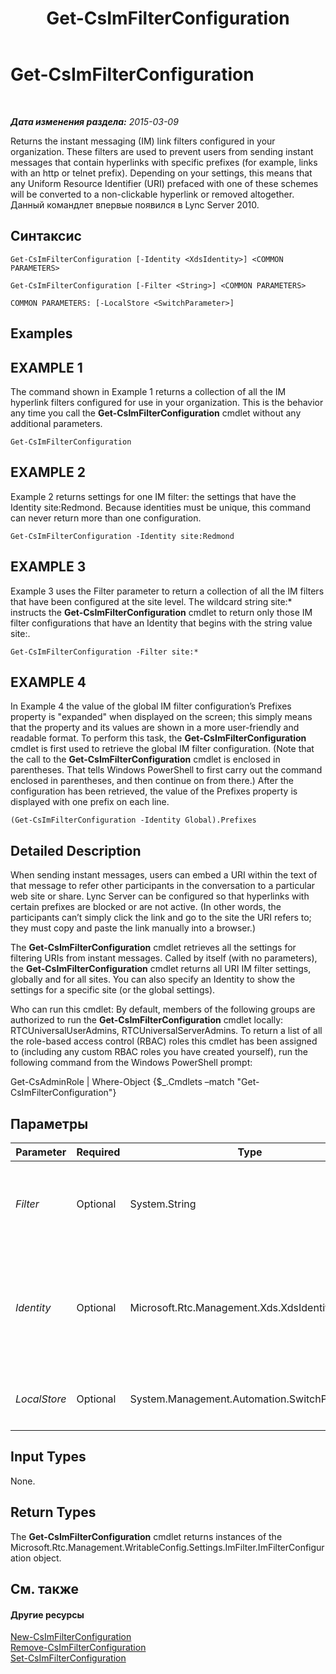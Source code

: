 ﻿---
title: Get-CsImFilterConfiguration
TOCTitle: Get-CsImFilterConfiguration
ms:assetid: de9b24a1-8d17-4da1-89c2-db5b532674eb
ms:mtpsurl: https://technet.microsoft.com/ru-ru/library/Gg398980(v=OCS.15)
ms:contentKeyID: 49311392
ms.date: 05/19/2016
mtps_version: v=OCS.15
ms.translationtype: HT
---

# Get-CsImFilterConfiguration

 

_**Дата изменения раздела:** 2015-03-09_

Returns the instant messaging (IM) link filters configured in your organization. These filters are used to prevent users from sending instant messages that contain hyperlinks with specific prefixes (for example, links with an http or telnet prefix). Depending on your settings, this means that any Uniform Resource Identifier (URI) prefaced with one of these schemes will be converted to a non-clickable hyperlink or removed altogether. Данный командлет впервые появился в Lync Server 2010.

## Синтаксис

    Get-CsImFilterConfiguration [-Identity <XdsIdentity>] <COMMON PARAMETERS>

    Get-CsImFilterConfiguration [-Filter <String>] <COMMON PARAMETERS>

    COMMON PARAMETERS: [-LocalStore <SwitchParameter>]

## Examples

## EXAMPLE 1

The command shown in Example 1 returns a collection of all the IM hyperlink filters configured for use in your organization. This is the behavior any time you call the **Get-CsImFilterConfiguration** cmdlet without any additional parameters.

    Get-CsImFilterConfiguration

## EXAMPLE 2

Example 2 returns settings for one IM filter: the settings that have the Identity site:Redmond. Because identities must be unique, this command can never return more than one configuration.

    Get-CsImFilterConfiguration -Identity site:Redmond

## EXAMPLE 3

Example 3 uses the Filter parameter to return a collection of all the IM filters that have been configured at the site level. The wildcard string site:\* instructs the **Get-CsImFilterConfiguration** cmdlet to return only those IM filter configurations that have an Identity that begins with the string value site:.

    Get-CsImFilterConfiguration -Filter site:*

## EXAMPLE 4

In Example 4 the value of the global IM filter configuration’s Prefixes property is "expanded" when displayed on the screen; this simply means that the property and its values are shown in a more user-friendly and readable format. To perform this task, the **Get-CsImFilterConfiguration** cmdlet is first used to retrieve the global IM filter configuration. (Note that the call to the **Get-CsImFilterConfiguration** cmdlet is enclosed in parentheses. That tells Windows PowerShell to first carry out the command enclosed in parentheses, and then continue on from there.) After the configuration has been retrieved, the value of the Prefixes property is displayed with one prefix on each line.

    (Get-CsImFilterConfiguration -Identity Global).Prefixes

## Detailed Description

When sending instant messages, users can embed a URI within the text of that message to refer other participants in the conversation to a particular web site or share. Lync Server can be configured so that hyperlinks with certain prefixes are blocked or are not active. (In other words, the participants can’t simply click the link and go to the site the URI refers to; they must copy and paste the link manually into a browser.)

The **Get-CsImFilterConfiguration** cmdlet retrieves all the settings for filtering URIs from instant messages. Called by itself (with no parameters), the **Get-CsImFilterConfiguration** cmdlet returns all URI IM filter settings, globally and for all sites. You can also specify an Identity to show the settings for a specific site (or the global settings).

Who can run this cmdlet: By default, members of the following groups are authorized to run the **Get-CsImFilterConfiguration** cmdlet locally: RTCUniversalUserAdmins, RTCUniversalServerAdmins. To return a list of all the role-based access control (RBAC) roles this cmdlet has been assigned to (including any custom RBAC roles you have created yourself), run the following command from the Windows PowerShell prompt:

Get-CsAdminRole | Where-Object {$\_.Cmdlets –match "Get-CsImFilterConfiguration"}

## Параметры


<table>
<colgroup>
<col style="width: 25%" />
<col style="width: 25%" />
<col style="width: 25%" />
<col style="width: 25%" />
</colgroup>
<thead>
<tr class="header">
<th>Parameter</th>
<th>Required</th>
<th>Type</th>
<th>Description</th>
</tr>
</thead>
<tbody>
<tr class="odd">
<td><p><em>Filter</em></p></td>
<td><p>Optional</p></td>
<td><p>System.String</p></td>
<td><p>Performs a wildcard search for configurations matching a given Identity pattern. For example, returns all settings with identities beginning with site* (all site-specific settings).</p></td>
</tr>
<tr class="even">
<td><p><em>Identity</em></p></td>
<td><p>Optional</p></td>
<td><p>Microsoft.Rtc.Management.Xds.XdsIdentity</p></td>
<td><p>The unique identifier of the settings you want to retrieve. This will be either global or site:&lt;site name&gt;, where &lt;site name&gt; is the name of the site to which these settings apply, such as site:Redmond.</p>
<p>Full Data Type: Microsoft.Rtc.Management.Xds.XdsIdentity</p></td>
</tr>
<tr class="odd">
<td><p><em>LocalStore</em></p></td>
<td><p>Optional</p></td>
<td><p>System.Management.Automation.SwitchParameter</p></td>
<td><p>Retrieves the IM filter configuration from the local replica of the управления, rather than the управления itself.</p></td>
</tr>
</tbody>
</table>


## Input Types

None.

## Return Types

The **Get-CsImFilterConfiguration** cmdlet returns instances of the Microsoft.Rtc.Management.WritableConfig.Settings.ImFilter.ImFilterConfiguration object.

## См. также

#### Другие ресурсы

[New-CsImFilterConfiguration](new-csimfilterconfiguration.md)  
[Remove-CsImFilterConfiguration](remove-csimfilterconfiguration.md)  
[Set-CsImFilterConfiguration](set-csimfilterconfiguration.md)

